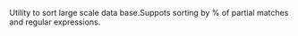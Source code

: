 Utility to sort large scale data base.Suppots sorting by % of partial matches and regular expressions.
